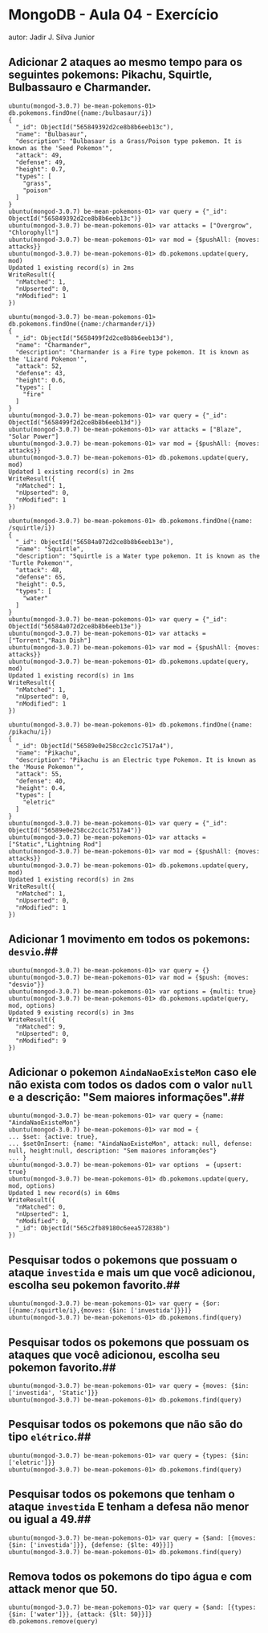 # MongoDB - Aula 04 - Exercício
autor: Jadir J. Silva Junior

## **Adicionar** 2 ataques ao mesmo tempo para os seguintes pokemons: Pikachu, Squirtle, Bulbassauro e Charmander.
```
ubuntu(mongod-3.0.7) be-mean-pokemons-01> db.pokemons.findOne({name:/bulbasaur/i})
{
  "_id": ObjectId("565849392d2ce8b8b6eeb13c"),
  "name": "Bulbasaur",
  "description": "Bulbasaur is a Grass/Poison type pokemon. It is known as the 'Seed Pokemon'",
  "attack": 49,
  "defense": 49,
  "height": 0.7,
  "types": [
    "grass",
    "poison"
  ]
}
ubuntu(mongod-3.0.7) be-mean-pokemons-01> var query = {"_id": ObjectId("565849392d2ce8b8b6eeb13c")}
ubuntu(mongod-3.0.7) be-mean-pokemons-01> var attacks = ["Overgrow", "Chlorophyll"]
ubuntu(mongod-3.0.7) be-mean-pokemons-01> var mod = {$pushAll: {moves: attacks}}
ubuntu(mongod-3.0.7) be-mean-pokemons-01> db.pokemons.update(query, mod)
Updated 1 existing record(s) in 2ms
WriteResult({
  "nMatched": 1,
  "nUpserted": 0,
  "nModified": 1
})

ubuntu(mongod-3.0.7) be-mean-pokemons-01> db.pokemons.findOne({name:/charmander/i})
{
  "_id": ObjectId("5658499f2d2ce8b8b6eeb13d"),
  "name": "Charmander",
  "description": "Charmander is a Fire type pokemon. It is known as the 'Lizard Pokemon'",
  "attack": 52,
  "defense": 43,
  "height": 0.6,
  "types": [
    "fire"
  ]
}
ubuntu(mongod-3.0.7) be-mean-pokemons-01> var query = {"_id": ObjectId("5658499f2d2ce8b8b6eeb13d")}
ubuntu(mongod-3.0.7) be-mean-pokemons-01> var attacks = ["Blaze", "Solar Power"]
ubuntu(mongod-3.0.7) be-mean-pokemons-01> var mod = {$pushAll: {moves: attacks}}
ubuntu(mongod-3.0.7) be-mean-pokemons-01> db.pokemons.update(query, mod)
Updated 1 existing record(s) in 2ms
WriteResult({
  "nMatched": 1,
  "nUpserted": 0,
  "nModified": 1
})

ubuntu(mongod-3.0.7) be-mean-pokemons-01> db.pokemons.findOne({name: /squirtle/i})
{
  "_id": ObjectId("56584a072d2ce8b8b6eeb13e"),
  "name": "Squirtle",
  "description": "Squirtle is a Water type pokemon. It is known as the 'Turtle Pokemon'",
  "attack": 48,
  "defense": 65,
  "height": 0.5,
  "types": [
    "water"
  ]
}
ubuntu(mongod-3.0.7) be-mean-pokemons-01> var query = {"_id": ObjectId("56584a072d2ce8b8b6eeb13e")}
ubuntu(mongod-3.0.7) be-mean-pokemons-01> var attacks = ["Torrent","Rain Dish"]
ubuntu(mongod-3.0.7) be-mean-pokemons-01> var mod = {$pushAll: {moves: attacks}}
ubuntu(mongod-3.0.7) be-mean-pokemons-01> db.pokemons.update(query, mod)
Updated 1 existing record(s) in 1ms
WriteResult({
  "nMatched": 1,
  "nUpserted": 0,
  "nModified": 1
})

ubuntu(mongod-3.0.7) be-mean-pokemons-01> db.pokemons.findOne({name: /pikachu/i})
{
  "_id": ObjectId("56589e0e258cc2cc1c7517a4"),
  "name": "Pikachu",
  "description": "Pikachu is an Electric type Pokemon. It is known as the 'Mouse Pokemon'",
  "attack": 55,
  "defense": 40,
  "height": 0.4,
  "types": [
    "eletric"
  ]
}
ubuntu(mongod-3.0.7) be-mean-pokemons-01> var query = {"_id": ObjectId("56589e0e258cc2cc1c7517a4")}
ubuntu(mongod-3.0.7) be-mean-pokemons-01> var attacks = ["Static","Lightning Rod"]
ubuntu(mongod-3.0.7) be-mean-pokemons-01> var mod = {$pushAll: {moves: attacks}}
ubuntu(mongod-3.0.7) be-mean-pokemons-01> db.pokemons.update(query, mod)
Updated 1 existing record(s) in 2ms
WriteResult({
  "nMatched": 1,
  "nUpserted": 0,
  "nModified": 1
})

```
## **Adicionar** 1 movimento em todos os pokemons: `desvio`.##
```
ubuntu(mongod-3.0.7) be-mean-pokemons-01> var query = {}
ubuntu(mongod-3.0.7) be-mean-pokemons-01> var mod = {$push: {moves: "desvio"}}
ubuntu(mongod-3.0.7) be-mean-pokemons-01> var options = {multi: true}
ubuntu(mongod-3.0.7) be-mean-pokemons-01> db.pokemons.update(query, mod, options)
Updated 9 existing record(s) in 3ms
WriteResult({
  "nMatched": 9,
  "nUpserted": 0,
  "nModified": 9
})
```
## **Adicionar** o pokemon `AindaNaoExisteMon` caso ele não exista com todos os dados com o valor `null` e a descrição: "Sem maiores informações".##
```
ubuntu(mongod-3.0.7) be-mean-pokemons-01> var query = {name: "AindaNaoExisteMon"}
ubuntu(mongod-3.0.7) be-mean-pokemons-01> var mod = {
... $set: {active: true},
... $setOnInsert: {name: "AindaNaoExisteMon", attack: null, defense: null, height:null, description: "Sem maiores inforamções"}
... }
ubuntu(mongod-3.0.7) be-mean-pokemons-01> var options  = {upsert: true}
ubuntu(mongod-3.0.7) be-mean-pokemons-01> db.pokemons.update(query, mod, options)
Updated 1 new record(s) in 60ms
WriteResult({
  "nMatched": 0,
  "nUpserted": 1,
  "nModified": 0,
  "_id": ObjectId("565c2fb89180c6eea572838b")
})
```
## Pesquisar todos o pokemons que possuam o ataque `investida` e mais um que você adicionou, escolha seu pokemon favorito.##
```
ubuntu(mongod-3.0.7) be-mean-pokemons-01> var query = {$or: [{name:/squirtle/i},{moves: {$in: ['investida']}}]}
ubuntu(mongod-3.0.7) be-mean-pokemons-01> db.pokemons.find(query)
```
## Pesquisar **todos** os pokemons que possuam os ataques que você adicionou, escolha seu pokemon favorito.##
```
ubuntu(mongod-3.0.7) be-mean-pokemons-01> var query = {moves: {$in: ['investida', 'Static']}}
ubuntu(mongod-3.0.7) be-mean-pokemons-01> db.pokemons.find(query)
```
## Pesquisar **todos** os pokemons que não são do tipo `elétrico`.##
```
ubuntu(mongod-3.0.7) be-mean-pokemons-01> var query = {types: {$in: ['eletric']}}
ubuntu(mongod-3.0.7) be-mean-pokemons-01> db.pokemons.find(query)
```
## Pesquisar **todos** os pokemons que tenham o ataque `investida` **E** tenham a defesa **não menor ou igual** a 49.##
```
ubuntu(mongod-3.0.7) be-mean-pokemons-01> var query = {$and: [{moves: {$in: ['investida']}}, {defense: {$lte: 49}}]}
ubuntu(mongod-3.0.7) be-mean-pokemons-01> db.pokemons.find(query)
```
## Remova **todos** os pokemons do tipo água e com attack menor que 50.
```
ubuntu(mongod-3.0.7) be-mean-pokemons-01> var query = {$and: [{types: {$in: ['water']}}, {attack: {$lt: 50}}]}
db.pokemons.remove(query)
```
